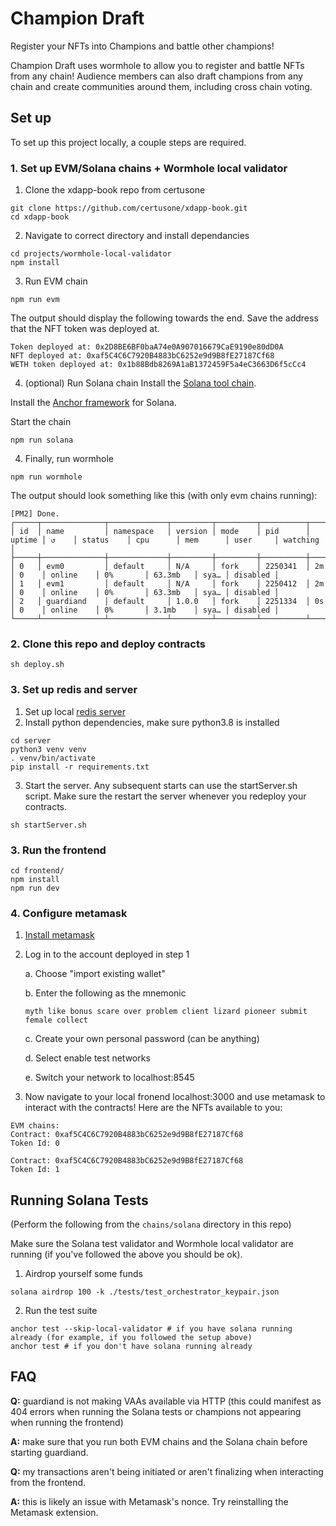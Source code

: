 # Champion Draft

Register your NFTs into Champions and battle other champions!

Champion Draft uses wormhole to allow you to register and battle NFTs from any chain! Audience members can also draft champions from any chain and create communities around them, including cross chain voting. 

## Set up

To set up this project locally, a couple steps are required.

### 1. Set up EVM/Solana chains + Wormhole local validator

1. Clone the xdapp-book repo from certusone
```
git clone https://github.com/certusone/xdapp-book.git
cd xdapp-book
```
2. Navigate to correct directory and install dependancies

```
cd projects/wormhole-local-validator
npm install
```
3. Run EVM chain

```
npm run evm
```

The output should display the following towards the end. Save the address that the NFT token was deployed at.

```
Token deployed at: 0x2D8BE6BF0baA74e0A907016679CaE9190e80dD0A
NFT deployed at: 0xaf5C4C6C7920B4883bC6252e9d9B8fE27187Cf68
WETH token deployed at: 0x1b88Bdb8269A1aB1372459F5a4eC3663D6f5cCc4
```

4. (optional) Run Solana chain
Install the [Solana tool chain](https://docs.solana.com/cli/install-solana-cli-tools).

Install the [Anchor framework](https://book.anchor-lang.com/getting_started/installation.html) for Solana.

Start the chain
```
npm run solana
```

4. Finally, run wormhole

```
npm run wormhole
```

The output should look something like this (with only evm chains running):

```
[PM2] Done.
┌─────┬──────────────┬─────────────┬─────────┬─────────┬──────────┬────────┬──────┬───────────┬──────────┬──────────┬──────────┬──────────┐
│ id  │ name         │ namespace   │ version │ mode    │ pid      │ uptime │ ↺    │ status    │ cpu      │ mem      │ user     │ watching │
├─────┼──────────────┼─────────────┼─────────┼─────────┼──────────┼────────┼──────┼───────────┼──────────┼──────────┼──────────┼──────────┤
│ 0   │ evm0         │ default     │ N/A     │ fork    │ 2250341  │ 2m     │ 0    │ online    │ 0%       │ 63.3mb   │ sya… │ disabled │
│ 1   │ evm1         │ default     │ N/A     │ fork    │ 2250412  │ 2m     │ 0    │ online    │ 0%       │ 63.3mb   │ sya… │ disabled │
│ 2   │ guardiand    │ default     │ 1.0.0   │ fork    │ 2251334  │ 0s     │ 0    │ online    │ 0%       │ 3.1mb    │ sya… │ disabled │
└─────┴──────────────┴─────────────┴─────────┴─────────┴──────────┴────────┴──────┴───────────┴──────────┴──────────┴──────────┴──────────┘
```

### 2. Clone this repo and deploy contracts

```
sh deploy.sh
```

### 3. Set up redis and server
1. Set up local [redis server](https://redis.io/docs/getting-started/)
2. Install python dependencies, make sure python3.8 is installed

```
cd server
python3 venv venv
. venv/bin/activate
pip install -r requirements.txt
```

3. Start the server. Any subsequent starts can use the startServer.sh script. Make sure the restart the server whenever you redeploy your contracts.

```
sh startServer.sh
```

### 3. Run the frontend

```
cd frontend/
npm install
npm run dev 
```

### 4. Configure metamask

1. [Install metamask](https://chrome.google.com/webstore/detail/metamask/nkbihfbeogaeaoehlefnkodbefgpgknn/related)
2. Log in to the account deployed in step 1

    a. Choose "import existing wallet"
    
    b. Enter the following as the mnemonic

    ```
    myth like bonus scare over problem client lizard pioneer submit female collect
    ```

    c. Create your own personal password (can be anything)

    d. Select enable test networks

    e. Switch your network to localhost:8545

3. Now navigate to your local fronend localhost:3000 and use metamask to interact with the contracts! Here are the NFTs available to you:

```
EVM chains:
Contract: 0xaf5C4C6C7920B4883bC6252e9d9B8fE27187Cf68
Token Id: 0

Contract: 0xaf5C4C6C7920B4883bC6252e9d9B8fE27187Cf68
Token Id: 1
```


## Running Solana Tests
(Perform the following from the `chains/solana` directory in this repo)

Make sure the Solana test validator and Wormhole local validator are running (if you've followed the above you should be ok).

1. Airdrop yourself some funds
```
solana airdrop 100 -k ./tests/test_orchestrator_keypair.json
```

2. Run the test suite
```
anchor test --skip-local-validator # if you have solana running already (for example, if you followed the setup above)
anchor test # if you don't have solana running already
```

## FAQ

**Q:** guardiand is not making VAAs available via HTTP (this could manifest as 404 errors when running the Solana tests or champions not appearing when running the frontend)

**A:** make sure that you run both EVM chains and the Solana chain before starting guardiand.


**Q:** my transactions aren't being initiated or aren't finalizing when interacting from the frontend.

**A:** this is likely an issue with Metamask's nonce. Try reinstalling the Metamask extension.


